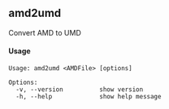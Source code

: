 ## amd2umd

Convert AMD to UMD

#### Usage

```
Usage: amd2umd <AMDFile> [options]

Options:
  -v, --version          show version
  -h, --help             show help message
```
